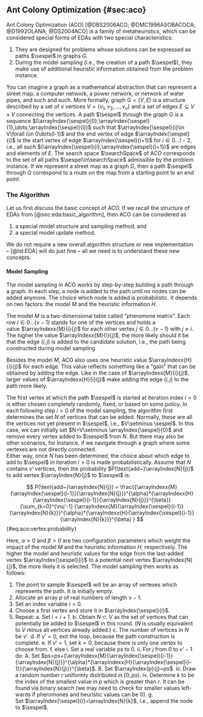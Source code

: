 ## Ant Colony Optimization {#sec:aco}

Ant Colony Optimization (ACO)&nbsp;[@DBS2006ACO; @DMC1996ASOBACOCA; @D1992OLANA; @DS2004ACO] is a family of metaheuristics, which can be considered special forms of EDAs with two special characteristics:

1. They are designed for problems whose solutions can be expressed as paths&nbsp;$\sespel$ in graphs&nbsp;$G$.
2. During the model sampling (i.e., the creation of a path&nbsp;$\sespel$), they make use of additional heuristic information obtained from the problem instance.

You can imagine a graph as a mathematical abstraction that can represent a street map, a computer network, a power network, or network of water pipes, and such and such.
More formally, graph&nbsp;$G=(V,E)$ is a structure described by a set of&nbsp;$\nu$ vertices&nbsp;$V=\{v_1,v_2,\dots,v_{\nu}\}$ and a set of edges&nbsp;$E\subseteq V\times V$ connecting the vertices.
A path&nbsp;$\sespel$ through the graph&nbsp;$G$ is a sequence&nbsp;$(\arrayIndex{\sespel}{0},\arrayIndex{\sespel}{1},\dots,\arrayIndex{\sespel}{l})$ such that&nbsp;$\arrayIndex{\sespel}{i}\in V\forall i\in 0\dots(l-1)$ and the end vertex of edge&nbsp;$\arrayIndex{\sespel}{i}$ is the start vertex of edge&nbsp;$\arrayIndex{\sespel}{i+1}$ for&nbsp;$i\in 0\dots{l-2}$, i.e., all such $(\arrayIndex{\sespel}{i},\arrayIndex{\sespel}{i+1})$ are edges and elements of&nbsp;$E$.
The search space&nbsp;$\searchSpace$ of ACO corresponds to the set of all paths&nbsp;$\sespel\in\searchSpace$ admissible by the problem instance.
If we represent a street map as a graph&nbsp;$G$, then a path&nbsp;$\sespel$ through&nbsp;$G$ correspond to a route on the map from a starting point to an end point.

### The Algorithm

Let us first discuss the basic concept of ACO.
If we recall the structure of EDAs from [@sec:eda:basic_algorithm], then ACO can be considered as

1. a special model structure and sampling method, and
3. a special model update method.

We do not require a new overall algorithm structure or new implementation &ndash; [@lst:EDA] will do just fine &ndash; all we need is to understand these new concepts.

#### Model Sampling

The model sampling in ACO works by step-by-step building a path through a graph.
In each step, a node is added to the path until no nodes can be added anymore.
The choice which node is added is probabilistic.
It depends on two factors: the model&nbsp;$M$ and the heuristic information&nbsp;$H$.

The model&nbsp;$M$ is a two-dimensional table called "pheromone matrix".
Each row&nbsp;$i\in 0\dots(\nu-1)$ stands for one of the vertices and holds a value&nbsp;$\arrayIndexx{M}{i}{j}$ for each other vertex&nbsp;$j\in 0\dots(\nu-1)$ with&nbsp;$j\neq i$.
The higher the value&nbsp;$\arrayIndexx{M}{i}{j}$, the more likely should it be that the edge&nbsp;$(i,j)$ is added to the candidate solution, i.e., the path being constructed during model sampling.

Besides the model&nbsp;$M$, ACO also uses one heuristic value&nbsp;$\arrayIndexx{H}{i}{j}$ for each edge.
This value reflects something like a "gain" that can be obtained by adding the edge.
Like in the case of&nbsp;$\arrayIndexx{M}{i}{j}$, larger values of&nbsp;$\arrayIndexx{H}{i}{j}$ make adding the edge&nbsp;$(i,j)$ to the path more likely.

The first vertex at which the path&nbsp;$\sespel$ is started at iteration index&nbsp;$i=0$ is either chosen completely randomly, fixed, or based on some policy.
In each following step&nbsp;$i>0$ of the model sampling, the algorithm first determines the set&nbsp;$N$ of vertices that can be added.
Normally, these are all the vertices not yet present in&nbsp;$\sespel$, i.e., $V\setminus \sespel$.
In this case, we can initially set $N=V\setminus \arrayIndex{\sespel}{0}$ and remove every vertex added to&nbsp;$\sespel$ from&nbsp;$N$.
But there may also be other scenarios, for instance, if we navigate through a graph where some vertexes are not directly connected.  
Either way, once&nbsp;$N$ has been determined, the choice about which edge to add to&nbsp;$\sespel$ in iteration&nbsp;$i>0$ is made probabilistically.
Assume that&nbsp;$N$ contains&nbsp;$\nu'$ vertices, then the probability&nbsp;$P(\text{add~}\arrayIndex{N}{j})$ to add vertex&nbsp;$\arrayIndex{N}{j}$ to&nbsp;$\sespel$ is:

$$ P(\text{add~}\arrayIndex{N}{j}) = \frac{{\arrayIndexx{M}{\arrayIndex{\sespel}{i-1}}{\arrayIndex{N}{j}}}^{\alpha}*{\arrayIndexx{H}{\arrayIndex{\sespel}{i-1}}{\arrayIndex{N}{j}}}^{\beta}}{\sum_{k=0}^{\nu'-1} {\arrayIndexx{M}{\arrayIndex{\sespel}{i-1}}{\arrayIndex{N}{k}}}^{\alpha}*{\arrayIndexx{H}{\arrayIndex{\sespel}{i-1}}{\arrayIndex{N}{k}}}^{\beta} } $$ {#eq:aco:vertex:probability}

Here, $\alpha>0$ and $\beta>0$ are two configuration parameters which weight the impact of the model&nbsp;$M$ and the heuristic information&nbsp;$H$, respectively.
The higher the model and heuristic values for the edge from the last-added vertex&nbsp;$\arrayIndex{\sespel}{i}$ to a potential next vertex&nbsp;$\arrayIndex{N}{j}$, the more likely it is selected.
The model sampling then works as follows:

1. The point to sample&nbsp;$\sespel$ will be an array of vertexes which represents the path. It is initially empty.
2. Allocate an array&nbsp;$p$ of real numbers of length&nbsp;$\nu-1$. 
3. Set an index variable&nbsp;$i=0$.
4. Choose a first vertex and store it in&nbsp;$\arrayIndex{\sespel}{i}$.
5. Repeat:
    a. Set&nbsp;$i=i+1$.
    b. Obtain $N\subset V$&nbsp;as the set of vertices that can potentially be added to&nbsp;$\sespel$ in this round. ($N$&nbsp;is usually equivalent to&nbsp;$V$ minus all vertices already added.)
    c. The number of vertices in&nbsp;$N$ be&nbsp;$\nu'$.
    d. If&nbsp;$\nu'=0$, exit the loop, because the path construction is complete.
    e. If&nbsp;$\nu'=1$, set $k=0$, because there is only one vertex to choose from.
    f. else
       i. Set a real variable&nbsp;$ps$ to&nbsp;$0$.
       ii. For $j$ from $0$ to $\nu'-1$ do:
           A. Set $ps=ps+{\arrayIndexx{M}{\arrayIndex{\sespel}{i-1}}{\arrayIndex{N}{j}}}^{\alpha}*{\arrayIndexx{H}{\arrayIndex{\sespel}{i-1}}{\arrayIndex{N}{j}}}^{\beta}$.
           B. Set $\arrayIndex{p}{j}=ps$.
       iii. Draw a random number&nbsp;$r$ uniformly distributed in $[0,ps)$.
       iv. Determine $k$&nbsp;to be the index of the smallest value in&nbsp;$p$ which is greater than&nbsp;$r$. It can be found via binary search (we may need to check for smaller values left-wards if pheromones and heuristic values can be&nbsp;0).
    g. Set&nbsp;$\arrayIndex{\sespel}{i}=\arrayIndex{N}{k}$, i.e., append the node to&nbsp;$\sespel$.

